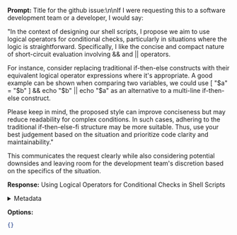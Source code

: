 **Prompt:**
Title for the github issue:\n\nIf I were requesting this to a software development team or a developer, I would say:

"In the context of designing our shell scripts, I propose we aim to use logical operators for conditional checks, particularly in situations where the logic is straightforward. Specifically, I like the concise and compact nature of short-circuit evaluation involving && and || operators.

For instance, consider replacing traditional if-then-else constructs with their equivalent logical operator expressions where it's appropriate. A good example can be shown when comparing two variables, we could use [ "$a" = "$b" ] && echo "$b" || echo "$a" as an alternative to a multi-line if-then-else construct.

Please keep in mind, the proposed style can improve conciseness but may reduce readability for complex conditions. In such cases, adhering to the traditional if-then-else-fi structure may be more suitable. Thus, use your best judgement based on the situation and prioritize code clarity and maintainability."

This communicates the request clearly while also considering potential downsides and leaving room for the development team's discretion based on the specifics of the situation.

**Response:**
Using Logical Operators for Conditional Checks in Shell Scripts

<details><summary>Metadata</summary>

- Duration: 816 ms
- Datetime: 2023-09-01T19:05:27.347837
- Model: gpt-3.5-turbo-0613

</details>

**Options:**
```json
{}
```

